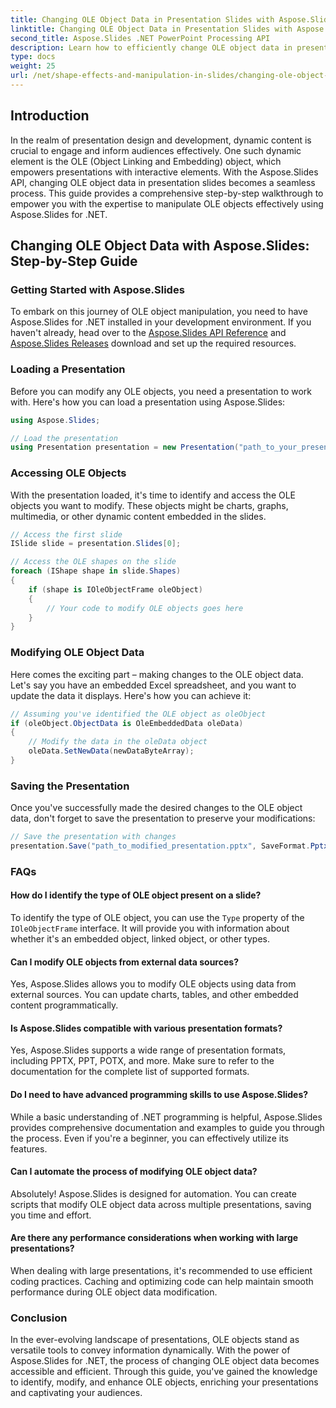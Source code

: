 ```yaml
---
title: Changing OLE Object Data in Presentation Slides with Aspose.Slides
linktitle: Changing OLE Object Data in Presentation Slides with Aspose.Slides
second_title: Aspose.Slides .NET PowerPoint Processing API
description: Learn how to efficiently change OLE object data in presentation slides using Aspose.Slides API. This step-by-step guide provides code examples and essential insights.
type: docs
weight: 25
url: /net/shape-effects-and-manipulation-in-slides/changing-ole-object-data/
---
```


## Introduction

In the realm of presentation design and development, dynamic content is crucial to engage and inform audiences effectively. One such dynamic element is the OLE (Object Linking and Embedding) object, which empowers presentations with interactive elements. With the Aspose.Slides API, changing OLE object data in presentation slides becomes a seamless process. This guide provides a comprehensive step-by-step walkthrough to empower you with the expertise to manipulate OLE objects effectively using Aspose.Slides for .NET.

## Changing OLE Object Data with Aspose.Slides: Step-by-Step Guide

### Getting Started with Aspose.Slides

To embark on this journey of OLE object manipulation, you need to have Aspose.Slides for .NET installed in your development environment. If you haven't already, head over to the [Aspose.Slides API Reference](https://reference.aspose.com/slides/net/) and [Aspose.Slides Releases](https://releases.aspose.com/slides/net/) download and set up the required resources.

### Loading a Presentation

Before you can modify any OLE objects, you need a presentation to work with. Here's how you can load a presentation using Aspose.Slides:

```csharp
using Aspose.Slides;

// Load the presentation
using Presentation presentation = new Presentation("path_to_your_presentation.pptx");
```

### Accessing OLE Objects

With the presentation loaded, it's time to identify and access the OLE objects you want to modify. These objects might be charts, graphs, multimedia, or other dynamic content embedded in the slides.

```csharp
// Access the first slide
ISlide slide = presentation.Slides[0];

// Access the OLE shapes on the slide
foreach (IShape shape in slide.Shapes)
{
    if (shape is IOleObjectFrame oleObject)
    {
        // Your code to modify OLE objects goes here
    }
}
```

### Modifying OLE Object Data

Here comes the exciting part – making changes to the OLE object data. Let's say you have an embedded Excel spreadsheet, and you want to update the data it displays. Here's how you can achieve it:

```csharp
// Assuming you've identified the OLE object as oleObject
if (oleObject.ObjectData is OleEmbeddedData oleData)
{
    // Modify the data in the oleData object
    oleData.SetNewData(newDataByteArray);
}
```

### Saving the Presentation

Once you've successfully made the desired changes to the OLE object data, don't forget to save the presentation to preserve your modifications:

```csharp
// Save the presentation with changes
presentation.Save("path_to_modified_presentation.pptx", SaveFormat.Pptx);
```

### FAQs

#### How do I identify the type of OLE object present on a slide?

To identify the type of OLE object, you can use the `Type` property of the `IOleObjectFrame` interface. It will provide you with information about whether it's an embedded object, linked object, or other types.

#### Can I modify OLE objects from external data sources?

Yes, Aspose.Slides allows you to modify OLE objects using data from external sources. You can update charts, tables, and other embedded content programmatically.

#### Is Aspose.Slides compatible with various presentation formats?

Yes, Aspose.Slides supports a wide range of presentation formats, including PPTX, PPT, POTX, and more. Make sure to refer to the documentation for the complete list of supported formats.

#### Do I need to have advanced programming skills to use Aspose.Slides?

While a basic understanding of .NET programming is helpful, Aspose.Slides provides comprehensive documentation and examples to guide you through the process. Even if you're a beginner, you can effectively utilize its features.

#### Can I automate the process of modifying OLE object data?

Absolutely! Aspose.Slides is designed for automation. You can create scripts that modify OLE object data across multiple presentations, saving you time and effort.

#### Are there any performance considerations when working with large presentations?

When dealing with large presentations, it's recommended to use efficient coding practices. Caching and optimizing code can help maintain smooth performance during OLE object data modification.

### Conclusion

In the ever-evolving landscape of presentations, OLE objects stand as versatile tools to convey information dynamically. With the power of Aspose.Slides for .NET, the process of changing OLE object data becomes accessible and efficient. Through this guide, you've gained the knowledge to identify, modify, and enhance OLE objects, enriching your presentations and captivating your audiences.
